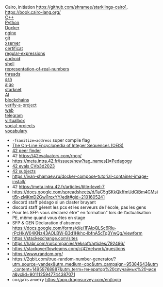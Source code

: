 Cairo, initiation https://github.com/shramee/starklings-cairo1, https://book.cairo-lang.org/  
[C++](https://github.com/akostrik/CPP_modules_42)  
[Python](https://github.com/akostrik/Python-for-Data-Science)  
[Docker](https://github.com/akostrik/general-culture/blob/main/docker.md)  
[nginx](https://github.com/akostrik/general-culture/blob/main/nginx.md)  
[git](https://github.com/akostrik/general-culture/blob/main/git.md)  
[xserver](https://github.com/akostrik/general-culture/blob/main/xserver.md)  
[certificat](https://github.com/akostrik/general-culture/blob/main/certificat.md)  
[regular-expressions](https://github.com/akostrik/general-culture/blob/main/regular-expressions.md)  
[android](https://github.com/akostrik/general-culture/blob/main/android.md)  
[shell](https://github.com/akostrik/general-culture/blob/main/shell.md)  
[representation-of-real-numbers](https://github.com/akostrik/general-culture/blob/main/representation-of-real-numbers.md)  
[threads](https://github.com/akostrik/general-culture/blob/main/threads.md)  
[ssh](https://github.com/akostrik/general-culture/blob/main/ssh.md)  
[algo](https://github.com/akostrik/general-culture/blob/main/algo.md)  
[starknet](https://github.com/akostrik/general-culture/blob/main/git.md)  
[AI](https://github.com/akostrik/general-culture/blob/main/AI.md)  
[blockchains](https://github.com/akostrik/general-culture/blob/main/blockchains.md)  
[verify-a-project](https://github.com/akostrik/general-culture/blob/main/verify-a-project.md)  
[web](https://github.com/akostrik/general-culture/blob/main/web.md)  
[telegram](https://github.com/akostrik/general-culture/blob/main/telegram.md)  
[virtualbox](https://github.com/akostrik/general-culture/blob/main/virtualbox.md)  
[social-projects](https://github.com/akostrik/general-culture/blob/main/social-projects.md)  
[vocabulary](https://github.com/akostrik/general-culture/blob/main/vocabulary.md)  


* `-fsanitize=address` super compile flag
* [The On-Line Encyclopedia of Integer Sequences (OEIS)](https://oeis.org/)
* [42 peer finder](https://find-peers.codam.nl/Paris)
* 42 https://42evaluators.com/rncp/
* https://meta.intra.42.fr/issues/new?tag_names[]=Pedagogy
* [42 evals CVb3d2023](https://rphlr.github.io/42-Evals/) 
* [42 subjects](https://github.com/rphlr/42-Subjects)
* https://ivan-shamaev.ru/docker-compose-tutorial-container-image-install/  
* 42 https://meta.intra.42.fr/articles/title-level-7
* https://docs.google.com/spreadsheets/d/1aC5gSKkQkffmUdCiBm4GMsitl5r-zMKmD2Gwi1roxYY/edit#gid=2101605241
* discord staff pédago si un claster bruyant
* discord staff gèrent les pcs et les serveurs de l'école, pas les gens
* Pour les SFP: vous déclarez être" en formation" lors de l’actualisation PE, même quand vous êtes en stage
* SFP & GEN Déclaration d'absence https://docs.google.com/forms/d/e/1FAIpQLSc6Rlu-rPcHkW04KNz43AOLBW-B3d1Hkhc-lbfnA5cTq3YwQg/viewform
* https://stackexchange.com/sites
* https://habr.com/ru/companies/reksoft/articles/792496/ 
* https://stackoverflowteams.com/c/42network/questions
* https://www.random.org/
* https://2qbit.com/true-random-number-generator/?utm_source=yandex&utm_medium=cpc&utm_campaign=95384643&utm_content=14959768887&utm_term=генератор%20случайных%20чисел&yclid=9011125947744387071
* создать анкету https://app.dragnsurvey.com/en/login
